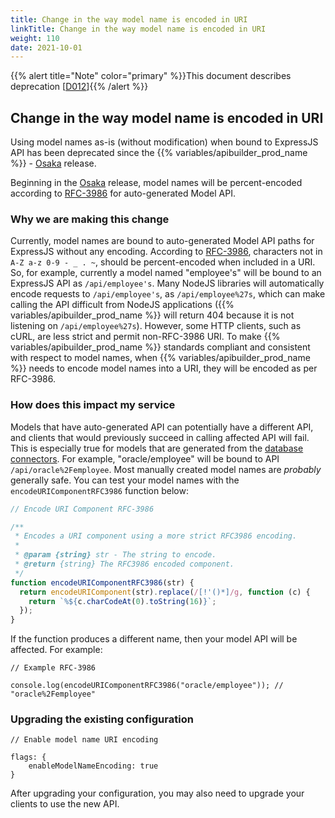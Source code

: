 ```yaml
---
title: Change in the way model name is encoded in URI
linkTitle: Change in the way model name is encoded in URI
weight: 110
date: 2021-10-01
---
```


{{% alert title="Note" color="primary" %}}This document describes deprecation \[[D012](/docs/deprecations/#D012)\]{{% /alert %}}

## Change in the way model name is encoded in URI

Using model names as-is (without modification) when bound to ExpressJS API has been deprecated since the {{% variables/apibuilder_prod_name %}} - [Osaka](/docs/release_notes/standalone_-_1_march_2019/) release.

Beginning in the [Osaka](/docs/release_notes/standalone_-_1_march_2019/) release, model names will be percent-encoded according to [RFC-3986](https://tools.ietf.org/html/rfc3986) for auto-generated Model API.

### Why we are making this change

Currently, model names are bound to auto-generated Model API paths for ExpressJS without any encoding. According to [RFC-3986](https://tools.ietf.org/html/rfc3986), characters not in `A-Z a-z 0-9 - _ . ~`, should be percent-encoded when included in a URI. So, for example, currently a model named "employee's" will be bound to an ExpressJS API as `/api/employee's`. Many NodeJS libraries will automatically encode requests to `/api/employee's`, as `/api/employee%27s`, which can make calling the API difficult from NodeJS applications ({{% variables/apibuilder_prod_name %}} will return 404 because it is not listening on `/api/employee%27s`). However, some HTTP clients, such as cURL, are less strict and permit non-RFC-3986 URI. To make {{% variables/apibuilder_prod_name %}} standards compliant and consistent with respect to model names, when {{% variables/apibuilder_prod_name %}} needs to encode model names into a URI, they will be encoded as per RFC-3986.

### How does this impact my service

Models that have auto-generated API can potentially have a different API, and clients that would previously succeed in calling affected API will fail. This is especially true for models that are generated from the [database connectors](/docs/developer_guide/connectors/). For example, "oracle/employee" will be bound to API `/api/oracle%2Femployee`. Most manually created model names are _probably_ generally safe. You can test your model names with the `encodeURIComponentRFC3986` function below:

```javascript
// Encode URI Component RFC-3986

/**
 * Encodes a URI component using a more strict RFC3986 encoding.
 *
 * @param {string} str - The string to encode.
 * @return {string} The RFC3986 encoded component.
 */
function encodeURIComponentRFC3986(str) {
  return encodeURIComponent(str).replace(/[!'()*]/g, function (c) {
    return `%${c.charCodeAt(0).toString(16)}`;
  });
}
```

If the function produces a different name, then your model API will be affected. For example:

```
// Example RFC-3986

console.log(encodeURIComponentRFC3986("oracle/employee")); // "oracle%2Femployee"
```

### Upgrading the existing configuration

```
// Enable model name URI encoding

flags: {
    enableModelNameEncoding: true
}
```

After upgrading your configuration, you may also need to upgrade your clients to use the new API.
